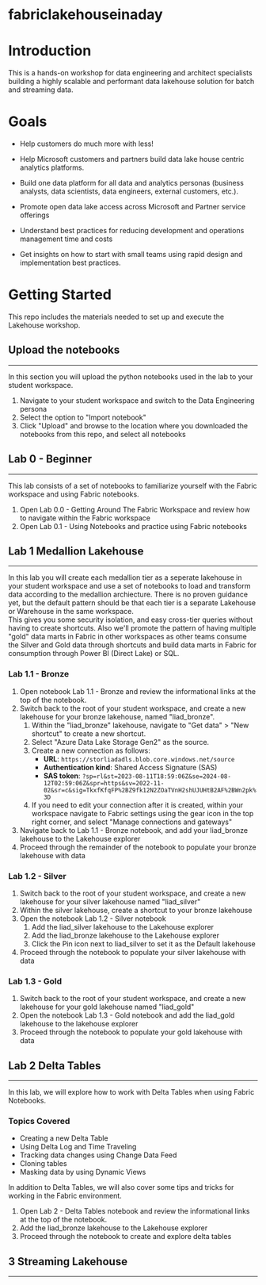# fabriclakehouseinaday
# Introduction 
This is a hands-on workshop for data engineering and architect specialists building a highly scalable and performant data lakehouse solution for batch and streaming data.​

# Goals
- Help customers do much more with less!​

- Help Microsoft customers and partners build data lake house centric analytics platforms.​

- Build one data platform for all data and analytics personas (business analysts, data scientists, data engineers, external customers, etc.).   ​

- Promote open data lake access across Microsoft and Partner service offerings​

- Understand best practices for reducing development and operations management time and costs​

- Get insights on how to start with small teams using rapid design and implementation best practices.

# Getting Started
This repo includes the materials needed to set up and execute the Lakehouse workshop. 

## Upload the notebooks
___
In this section you will upload the python notebooks used in the lab to your student workspace.
1.	Navigate to your student workspace and switch to the Data Engineering persona
2.	Select the option to "Import notebook"
3.	Click "Upload" and browse to the location where you downloaded the notebooks from this repo, and select all notebooks

## Lab 0 - Beginner
___
This lab consists of a set of notebooks to familiarize yourself with the Fabric workspace and using Fabric notebooks.
1.  Open Lab 0.0 - Getting Around The Fabric Workspace and review how to navigate within the Fabric workspace
2.  Open Lab 0.1 - Using Notebooks and practice using Fabric notebooks 

## Lab 1 Medallion Lakehouse
___
In this lab you will create each medallion tier as a seperate lakehouse in your student workspace and use a set of notebooks to load and transform data according to 
the medallion archiecture. There is no proven guidance yet, but the default pattern should be that each tier is a separate Lakehouse or Warehouse in the same workspace.  
This gives you some security isolation, and easy cross-tier queries without having to create shortcuts.  Also we'll promote the pattern of having multiple "gold" data marts
in Fabric in other workspaces as other teams consume the Silver and Gold data through shortcuts and build data marts in Fabric for consumption through Power BI (Direct Lake) or SQL.

### Lab 1.1 - Bronze
1. Open notebook Lab 1.1 - Bronze and review the informational links at the top of the notebook.
2. Switch back to the root of your student workspace, and create a new lakehouse for your bronze lakehouse, named "liad_bronze".
    1. Within the "liad_bronze" lakehouse, navigate to "Get data" > "New shortcut" to create a new shortcut.
    2. Select "Azure Data Lake Storage Gen2" as the source.
    3. Create a new connection as follows:
        - **URL**: `https://storliadadls.blob.core.windows.net/source`
        - **Authentication kind**: Shared Access Signature (SAS)
        - **SAS token**: `?sp=rl&st=2023-08-11T18:59:06Z&se=2024-08-12T02:59:06Z&spr=https&sv=2022-11-02&sr=c&sig=TkxfKfqFP%2BZ9fk12N2ZOaTVnH2shUJUHtB2AF%2BWn2pk%3D`
    4. If you need to edit your connection after it is created, within your workspace navigate to Fabric settings using the gear icon in the top right corner, and select "Manage connections and gateways"    
4. Navigate back to Lab 1.1 - Bronze notebook, and add your liad_bronze lakehouse to the Lakehouse explorer
5. Proceed through the remainder of the notebook to populate your bronze lakehouse with data
   
### Lab 1.2 - Silver
1. Switch back to the root of your student workspace, and create a new lakehouse for your silver lakehouse named "liad_silver"
2. Within the silver lakehouse, create a shortcut to your bronze lakehouse 
2. Open the notebook Lab 1.2 - Silver notebook
    1. Add the liad_silver lakehouse to the Lakehouse explorer 
    2. Add the liad_bronze lakehouse to the Lakehouse explorer
    3. Click the Pin icon next to liad_silver to set it as the Default lakehouse
3. Proceed through the notebook to populate your silver lakehouse with data

### Lab 1.3 - Gold 
1. Switch back to the root of your student workspace, and create a new lakehouse for your gold lakehouse named "liad_gold"
2. Open the notebook Lab 1.3 - Gold notebook and add the liad_gold lakehouse to the lakehouse explorer     
3. Proceed through the notebook to populate your gold lakehouse with data

## Lab 2 Delta Tables
___
In this lab, we will explore how to work with Delta Tables when using Fabric Notebooks.

### Topics Covered
- Creating a new Delta Table
- Using Delta Log and Time Traveling
- Tracking data changes using Change Data Feed
- Cloning tables
- Masking data by using Dynamic Views

In addition to Delta Tables, we will also cover some tips and tricks for working in the Fabric environment.

1. Open Lab 2 - Delta Tables notebook and review the informational links at the top of the notebook.
2. Add the liad_bronze lakehouse to the Lakehouse explorer
3. Proceed through the notebook to create and explore delta tables

## 3 Streaming Lakehouse
___
